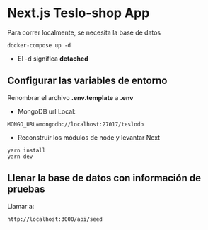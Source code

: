 # Next.js Teslo-shop App
Para correr localmente, se necesita la base de datos
```
docker-compose up -d
```
* El -d significa __detached__

## Configurar las variables de entorno
Renombrar el archivo __.env.template__ a __.env__
* MongoDB url Local:
```
MONGO_URL=mongodb://localhost:27017/teslodb
```

* Reconstruir los módulos de node y levantar Next
```
yarn install
yarn dev
```


## Llenar la base de datos con información de pruebas

Llamar a:

```
http://localhost:3000/api/seed
```
